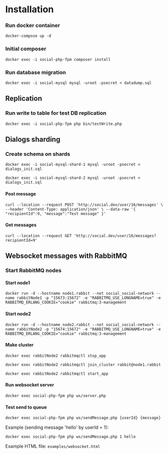 # Installation

### Run docker container
`docker-compose up -d`

### Initial composer
`docker exec -i social-php-fpm composer install`

### Run database migration
`docker exec -i social-mysql mysql -uroot -psecret < datadump.sql`

## Replication

### Run write to table for test DB replication
`docker exec -i social-php-fpm php bin/testWrite.php`

## Dialogs sharding

### Create schema on shards

`docker exec -i social-mysql-shard-1 mysql -uroot -psecret < dialogs_init.sql`

`docker exec -i social-mysql-shard-2 mysql -uroot -psecret < dialogs_init.sql`

#### Post message
`curl --location --request POST 'http://social.dev/user/16/messages' \
--header 'Content-Type: application/json' \
--data-raw '{
"recipientId":9,
"message":"Test message"
}'`

#### Get messages
`curl --location --request GET 'http://social.dev/user/16/messages?recipientId=9'`

## Websocket messages with RabbitMQ

### Start RabbitMQ nodes

#### Start node1
`docker run -d --hostname node1.rabbit --net social_social-network --name rabbitNode1 -p "15673:15672" -e "RABBITMQ_USE_LONGNAME=true" -e RABBITMQ_ERLANG_COOKIE="cookie" rabbitmq:3-management`

#### Start node2
`docker run -d --hostname node2.rabbit --net social_social-network --name rabbitNode2 -p "15674:15672" -e "RABBITMQ_USE_LONGNAME=true" -e RABBITMQ_ERLANG_COOKIE="cookie" rabbitmq:3-management`

#### Make cluster

`docker exec rabbitNode2 rabbitmqctl stop_app`

`docker exec rabbitNode2 rabbitmqctl join_cluster rabbit@node1.rabbit`

`docker exec rabbitNode2 rabbitmqctl start_app`

#### Run websocket server

`docker exec social-php-fpm php ws/server.php`

#### Test send to queue

`docker exec social-php-fpm php ws/sendMessage.php {userId} {message}`

Example (sending message 'hello' by userId = 1): 

`docker exec social-php-fpm php ws/sendMessage.php 1 hello` 

Example HTML file: `examples/websocket.html`

